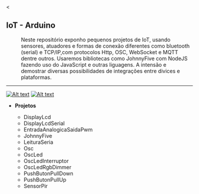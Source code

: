 <dl>   
    <<h2>IoT - Arduino</h2>
    <dd>Neste repositório exponho pequenos projetos de IoT, usando sensores, atuadores e formas de conexão diferentes como bluetooth (serial) e TCP/IP,com protocolos Http, OSC, WebSocket e MQTT dentre outros. Usaremos bibliotecas como JohnnyFive com NodeJS fazendo uso do JavaScript e outras liguagens. A intensão e demostrar diversas possibilidades de integrações entre divices e plataformas.</dd>
</dl>

---

[![Alt text](https://i.ytimg.com/vi/bxiT6m4V0zQ/hqdefault.jpg?sqp=-oaymwEXCNACELwBSFryq4qpAwkIARUAAIhCGAE=&rs=AOn4CLAAS1DTp2p8pIziuU-4SzAAVMacMw)](https://www.youtube.com/watch?v=bxiT6m4V0zQ&list=PLB3JsvtYkUUsx2X43MCU6g3JFl168cwRX)             [![Alt text](https://i.ytimg.com/vi/eRzkdTaYYJM/hqdefault.jpg?sqp=-oaymwEZCNACELwBSFXyq4qpAwsIARUAAIhCGAFwAQ==&rs=AOn4CLAmyjIfCawxpc4xU8EF_3RDss9i3g)](https://www.youtube.com/watch?v=eRzkdTaYYJM&list=PLB3JsvtYkUUsx2X43MCU6g3JFl168cwRX&index=3&t=0s)

* **Projetos** 

    * DisplayLcd 
    * DisplayLcdSerial
    * EntradaAnalogicaSaidaPwm
    * JohnnyFive
    * LeituraSeria
    * Osc
    * OscLed
    * OscLedInterruptor
    * OscLedRgbDimmer
    * PushButonPullDown
    * PushButonPullUp
    * SensorPir
